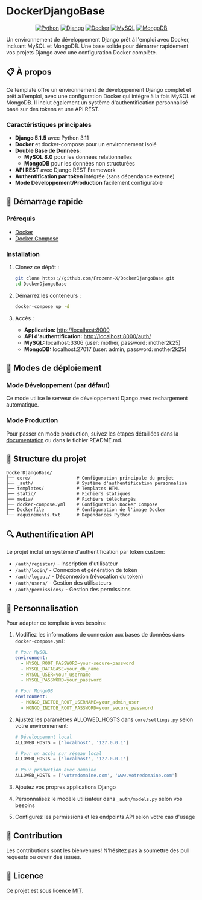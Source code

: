 # DockerDjangoBase

<div align="center">

[![Python](https://img.shields.io/badge/Python-3.11-blue.svg)](https://www.python.org/)
[![Django](https://img.shields.io/badge/Django-5.1.5-green.svg)](https://www.djangoproject.com/)
[![Docker](https://img.shields.io/badge/Docker-Enabled-blue.svg)](https://www.docker.com/)
[![MySQL](https://img.shields.io/badge/MySQL-8.0-blue.svg)](https://www.mysql.com/)
[![MongoDB](https://img.shields.io/badge/MongoDB-Latest-green.svg)](https://www.mongodb.com/)

</div>

Un environnement de développement Django prêt à l'emploi avec Docker, incluant MySQL et MongoDB. Une base solide pour démarrer rapidement vos projets Django avec une configuration Docker complète.

## 📋 À propos
Ce template offre un environnement de développement Django complet et prêt à l'emploi, avec une configuration Docker qui intègre à la fois MySQL et MongoDB. Il inclut également un système d'authentification personnalisé basé sur des tokens et une API REST.

### Caractéristiques principales
- **Django 5.1.5** avec Python 3.11
- **Docker** et docker-compose pour un environnement isolé
- **Double Base de Données**:
  - **MySQL 8.0** pour les données relationnelles 
  - **MongoDB** pour les données non structurées
- **API REST** avec Django REST Framework
- **Authentification par token** intégrée (sans dépendance externe)
- **Mode Développement/Production** facilement configurable

## 🚀 Démarrage rapide

### Prérequis
- [Docker](https://docs.docker.com/get-docker/)
- [Docker Compose](https://docs.docker.com/compose/install/)

### Installation
1. Clonez ce dépôt :
   ```bash
   git clone https://github.com/Frozenn-X/DockerDjangoBase.git
   cd DockerDjangoBase
   ```

2. Démarrez les conteneurs :
   ```bash
   docker-compose up -d
   ```

3. Accès :
   - **Application:** [http://localhost:8000](http://localhost:8000)
   - **API d'authentification:** [http://localhost:8000/auth/](http://localhost:8000/auth/)
   - **MySQL:** localhost:3306 (user: mother, password: mother2k25)
   - **MongoDB:** localhost:27017 (user: admin, password: mother2k25)

## 🔄 Modes de déploiement

### Mode Développement (par défaut)
Ce mode utilise le serveur de développement Django avec rechargement automatique.

### Mode Production
Pour passer en mode production, suivez les étapes détaillées dans la [documentation](http://localhost:8000) ou dans le fichier README.md.

## 📁 Structure du projet
```
DockerDjangoBase/
├── core/                 # Configuration principale du projet
├── _auth/                # Système d'authentification personnalisé
├── templates/            # Templates HTML
├── static/               # Fichiers statiques
├── media/                # Fichiers téléchargés
├── docker-compose.yml    # Configuration Docker Compose
├── Dockerfile            # Configuration de l'image Docker
└── requirements.txt      # Dépendances Python
```

## 🔍 Authentification API
Le projet inclut un système d'authentification par token custom:
- `/auth/register/` - Inscription d'utilisateur
- `/auth/login/` - Connexion et génération de token
- `/auth/logout/` - Déconnexion (révocation du token)
- `/auth/users/` - Gestion des utilisateurs
- `/auth/permissions/` - Gestion des permissions

## 📝 Personnalisation
Pour adapter ce template à vos besoins:

1. Modifiez les informations de connexion aux bases de données dans `docker-compose.yml`:
   ```yaml
   # Pour MySQL
   environment:
     - MYSQL_ROOT_PASSWORD=your-secure-password
     - MYSQL_DATABASE=your_db_name
     - MYSQL_USER=your_username
     - MYSQL_PASSWORD=your_password
   
   # Pour MongoDB
   environment:
     - MONGO_INITDB_ROOT_USERNAME=your_admin_user
     - MONGO_INITDB_ROOT_PASSWORD=your_secure_password
   ```

2. Ajustez les paramètres ALLOWED_HOSTS dans `core/settings.py` selon votre environnement:
   ```python
   # Développement local
   ALLOWED_HOSTS = ['localhost', '127.0.0.1']
   
   # Pour un accès sur réseau local
   ALLOWED_HOSTS = ['localhost', '127.0.0.1']
   
   # Pour production avec domaine
   ALLOWED_HOSTS = ['votredomaine.com', 'www.votredomaine.com']
   ```

3. Ajoutez vos propres applications Django

4. Personnalisez le modèle utilisateur dans `_auth/models.py` selon vos besoins

5. Configurez les permissions et les endpoints API selon votre cas d'usage

## 🤝 Contribution
Les contributions sont les bienvenues! N'hésitez pas à soumettre des pull requests ou ouvrir des issues.

## 📄 Licence
Ce projet est sous licence [MIT](LICENSE). 